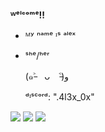 **ᵂᵉˡᶜᵒᵐᵉ!!**
- ᴹʸ ⁿᵃᵐᵉ ᶦˢ ᵃˡᵉˣ
+ ˢʰᵉ/ʰᵉʳ
  
  (๑˃̵　ᴗ　˂̵)و
  

  ᵈᶦˢᶜᵒʳᵈ: ".4l3x_0x"
  
<img
src="https://www.animatedimages.org/data/media/562/animated-line-image-0221.gif">
</picture>
<img src="https://i.ibb.co/x2rQ8fQ/tumblr-70982f14b110dc855c6f02f3ba85dc81-0bbbb8aa-1280.png">
</picture>
<img
src="https://www.animatedimages.org/data/media/562/animated-line-image-0143.gif">
</picture>
